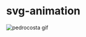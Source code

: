 # svg-animation


![pedrocosta gif](https://user-images.githubusercontent.com/23247695/82130281-567fd080-97a0-11ea-8210-5bbfd6ff4fd3.gif)
